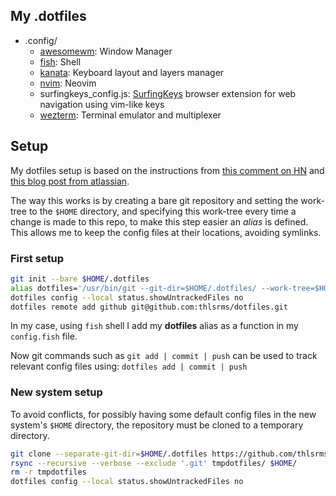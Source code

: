## My .dotfiles
- .config/
  - [awesomewm](https://github.com/awesomeWM/awesome): Window Manager
  - [fish](https://github.com/fish-shell/fish-shell): Shell
  - [kanata](https://github.com/jtroo/kanata): Keyboard layout and layers manager
  - [nvim](https://github.com/neovim/neovim): Neovim
  - surfingkeys_config.js: [SurfingKeys](https://github.com/brookhong/Surfingkeys) browser extension for web navigation using vim-like keys
  - [wezterm](https://github.com/wez/wezterm): Terminal emulator and multiplexer

## Setup
My dotfiles setup is based on the instructions from [this comment on HN](https://news.ycombinator.com/item?id=11070797) and [this blog post from atlassian](https://www.atlassian.com/git/tutorials/dotfiles).


The way this works is by creating a bare git repository and setting the work-tree to the `$HOME` directory, and specifying this work-tree every time a change is made to this repo, to make this step easier an *alias* is defined. This allows me to keep the config files at their locations, avoiding symlinks.

### First setup
```bash
git init --bare $HOME/.dotfiles
alias dotfiles='/usr/bin/git --git-dir=$HOME/.dotfiles/ --work-tree=$HOME'
dotfiles config --local status.showUntrackedFiles no
dotfiles remote add github git@github.com:thlsrms/dotfiles.git
```
In my case, using `fish` shell I add my **dotfiles** alias as a function in my `config.fish` file.


Now git commands such as `git add | commit | push` can be used to track relevant config files using: `dotfiles add | commit | push`

### New system setup
To avoid conflicts, for possibly having some default config files in the new system's `$HOME` directory, the repository must be cloned to a temporary directory.
```bash
git clone --separate-git-dir=$HOME/.dotfiles https://github.com/thlsrms/dotfiles.git tmpdotfiles
rsync --recursive --verbose --exclude '.git' tmpdotfiles/ $HOME/
rm -r tmpdotfiles
dotfiles config --local status.showUntrackedFiles no
```

